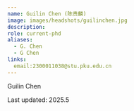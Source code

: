 ```yaml
---
name: Guilin Chen (陈贵麟)
image: images/headshots/guilinchen.jpg
description:
role: current-phd
aliases:
  - G. Chen
  - G Chen
links:
  email:2300011038@stu.pku.edu.cn
---
```

Guilin Chen

Last updated: 2025.5
